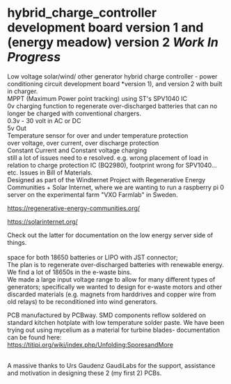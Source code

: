 # hybrid_charge_controller development board version 1 and (energy meadow) version 2 *Work In Progress* 
Low voltage solar/wind/ other generator hybrid charge controller -  power conditioning circuit development board *version 1), and version 2 with built in charger. 
<br>MPPT (Maximum Power point tracking) using ST's SPV1040 IC
<br> 0v charging function to regenerate over-discharged batteries that can no longer be charged with conventional chargers. 
<br>0.3v - 30 volt in AC or DC 
<br>5v Out
<br>Temperature sensor for over and under temperature protection
<br> over voltage, over current, over discharge protection
<br> Constant Current and Constant voltage charging
<br>still a lot of issues need to e resolved. e.g. wrong placement of load in relation to charge protection IC (BQ2980), footprint wrong for SPV1040... etc. Issues in Bill of Materials. 
<br>Designed as part of the Windternet Project with Regenerative Energy Communities + Solar Internet, where we are wanting to run a raspberry pi 0 server on the experimental farm "VXO Farmlab" in Sweden. 

https://regenerative-energy-communities.org/

https://solarinternet.org/

Check out the latter for documentation on the low energy server side of things. 
<br> <br> space for both 18650 batteries or LIPO with JST connector;
<br> The plan is to regenerate over-discharged batteries with renewable energy. We find a lot of 18650s in the e-waste bins.
<br> We made a large input voltage range to allow for many different types of generators; specifically we wanted to design for e-waste motors and other discarded materials (e.g. magnets from harddrives and copper wire from old relays) to be reconditioned into wind generators. 

PCB manufactured by PCBway. SMD components reflow soldered on standard kitchen hotplate with low temperature solder paste. 
We have been trying out using mycelium as a material for turbine blades- documentation can be found here: https://titipi.org/wiki/index.php/Unfolding:SporesandMore

<br> A massive thanks to Urs Gaudenz GaudiLabs for the support, assistance and motivation in designing these 2 (my first 2) PCBs. 

